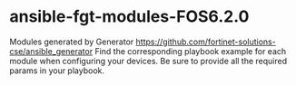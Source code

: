 # ansible-fgt-modules-FOS6.2.0
Modules generated by Generator https://github.com/fortinet-solutions-cse/ansible_generator
Find the corresponding playbook example for each module when configuring your devices. Be sure to provide all the required params in your playbook. 
